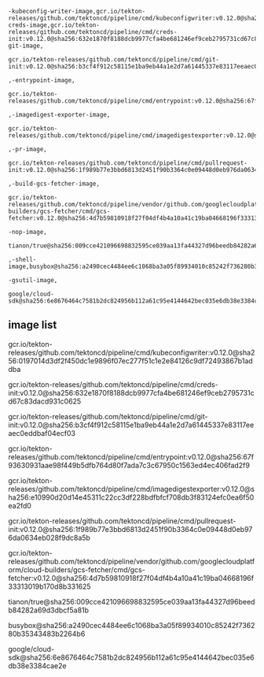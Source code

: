 ```
-kubeconfig-writer-image,gcr.io/tekton-releases/github.com/tektoncd/pipeline/cmd/kubeconfigwriter:v0.12.0@sha256:0197014d3df2f450dc1e9896f07ec277f51c1e2e84126c9df72493867b1addba,-creds-image,gcr.io/tekton-releases/github.com/tektoncd/pipeline/cmd/creds-init:v0.12.0@sha256:632e1870f8188dcb9977cfa4be681246ef9ceb2795731cd67c83dacd931c0625,-git-image,

gcr.io/tekton-releases/github.com/tektoncd/pipeline/cmd/git-init:v0.12.0@sha256:b3cf4f912c58115e1ba9eb44a1e2d7a61445337e83117eeaec0eddbaf04ecf03

,-entrypoint-image,

gcr.io/tekton-releases/github.com/tektoncd/pipeline/cmd/entrypoint:v0.12.0@sha256:67f93630931aae98f449b5dfb764d80f7ada7c3c67950c1563ed4ec406fad2f9

,-imagedigest-exporter-image,

gcr.io/tekton-releases/github.com/tektoncd/pipeline/cmd/imagedigestexporter:v0.12.0@sha256:e10990d20d14e45311c22cc3df228bdfbfcf708db3f83124efc0ea6f50ea2fd0

,-pr-image,

gcr.io/tekton-releases/github.com/tektoncd/pipeline/cmd/pullrequest-init:v0.12.0@sha256:1f989b77e3bbd6813d2451f90b3364c0e09448d0eb976da0634eb028f9dc8a5b

,-build-gcs-fetcher-image,

gcr.io/tekton-releases/github.com/tektoncd/pipeline/vendor/github.com/googlecloudplatform/cloud-builders/gcs-fetcher/cmd/gcs-fetcher:v0.12.0@sha256:4d7b59810918f27f04df4b4a10a41c19ba04668196f33313019b170d8b331625,

-nop-image,

tianon/true@sha256:009cce421096698832595ce039aa13fa44327d96beedb84282a69d3dbcf5a81b

,-shell-image,busybox@sha256:a2490cec4484ee6c1068ba3a05f89934010c85242f736280b35343483b2264b6,

-gsutil-image,

google/cloud-sdk@sha256:6e8676464c7581b2dc824956b112a61c95e4144642bec035e6db38e3384cae2e
```


## image list


gcr.io/tekton-releases/github.com/tektoncd/pipeline/cmd/kubeconfigwriter:v0.12.0@sha256:0197014d3df2f450dc1e9896f07ec277f51c1e2e84126c9df72493867b1addba

gcr.io/tekton-releases/github.com/tektoncd/pipeline/cmd/creds-init:v0.12.0@sha256:632e1870f8188dcb9977cfa4be681246ef9ceb2795731cd67c83dacd931c0625

gcr.io/tekton-releases/github.com/tektoncd/pipeline/cmd/git-init:v0.12.0@sha256:b3cf4f912c58115e1ba9eb44a1e2d7a61445337e83117eeaec0eddbaf04ecf03


gcr.io/tekton-releases/github.com/tektoncd/pipeline/cmd/entrypoint:v0.12.0@sha256:67f93630931aae98f449b5dfb764d80f7ada7c3c67950c1563ed4ec406fad2f9

gcr.io/tekton-releases/github.com/tektoncd/pipeline/cmd/imagedigestexporter:v0.12.0@sha256:e10990d20d14e45311c22cc3df228bdfbfcf708db3f83124efc0ea6f50ea2fd0

gcr.io/tekton-releases/github.com/tektoncd/pipeline/cmd/pullrequest-init:v0.12.0@sha256:1f989b77e3bbd6813d2451f90b3364c0e09448d0eb976da0634eb028f9dc8a5b

<!-- todo  -->
gcr.io/tekton-releases/github.com/tektoncd/pipeline/vendor/github.com/googlecloudplatform/cloud-builders/gcs-fetcher/cmd/gcs-fetcher:v0.12.0@sha256:4d7b59810918f27f04df4b4a10a41c19ba04668196f33313019b170d8b331625

tianon/true@sha256:009cce421096698832595ce039aa13fa44327d96beedb84282a69d3dbcf5a81b

busybox@sha256:a2490cec4484ee6c1068ba3a05f89934010c85242f736280b35343483b2264b6

google/cloud-sdk@sha256:6e8676464c7581b2dc824956b112a61c95e4144642bec035e6db38e3384cae2e